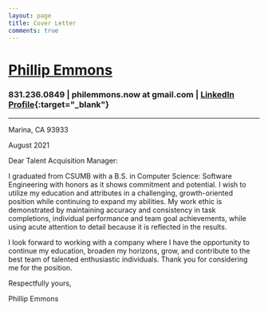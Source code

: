 ```yaml
---
layout: page
title: Cover Letter
comments: true
---
```


# [Phillip Emmons](https://drive.google.com/file/d/1fPsD66Gd0j4b638h2Ul0hdu7saO7B7Tm/view?usp=sharing)
### 831.236.0849 | philemmons.now at gmail.com | [LinkedIn Profile](https://www.linkedin.com/in/phillip-t-emmons/){:target="_blank"}
---
<p>Marina, CA 93933</p>

<p>August 2021</p>

<p>Dear Talent Acquisition Manager:</p>

<p>I graduated from CSUMB with a B.S. in Computer Science: Software Engineering with honors as it shows commitment and potential. I wish to utilize my education and attributes in a challenging, growth-oriented position while continuing to expand my abilities. My work ethic is demonstrated by maintaining accuracy and consistency in task completions, individual performance and team goal achievements, while using acute attention to detail because it is reflected in the results.</p>

<p>I look forward to working with a company where I have the opportunity to continue my education, broaden my horizons, grow, and contribute to the best team of talented enthusiastic individuals. Thank you for considering me for the position.</p>

<p>Respectfully yours,</p>

<p>Phillip Emmons</p>

